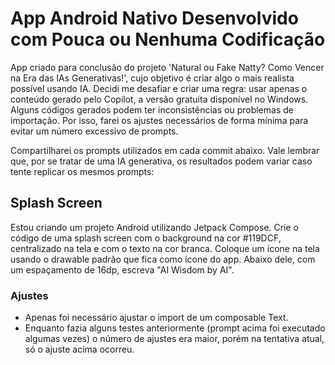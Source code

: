 # App Android Nativo Desenvolvido com Pouca ou Nenhuma Codificação

App criado para conclusão do projeto 'Natural ou Fake Natty? Como Vencer na Era das IAs Generativas!', cujo objetivo é criar algo o mais realista possível usando IA. Decidi me desafiar e criar uma regra: usar apenas o conteúdo gerado pelo Copilot, a versão gratuita disponível no Windows. Alguns códigos gerados podem ter inconsistências ou problemas de importação. Por isso, farei os ajustes necessários de forma mínima para evitar um número excessivo de prompts.

Compartilharei os prompts utilizados em cada commit abaixo. Vale lembrar que, por se tratar de uma IA generativa, os resultados podem variar caso tente replicar os mesmos prompts:

## Splash Screen
Estou criando um projeto Android utilizando Jetpack Compose. Crie o código de uma splash screen com o background na cor #119DCF, centralizado na tela e com o texto na cor branca. Coloque um ícone na tela usando o drawable padrão que fica como ícone do app. Abaixo dele, com um espaçamento de 16dp, escreva "AI Wisdom by AI".

### Ajustes
- Apenas foi necessário ajustar o import de um composable Text.
- Enquanto fazia alguns testes anteriormente (prompt acima foi executado algumas vezes) o número de ajustes era maior, porém na tentativa atual, só o ajuste acima ocorreu.